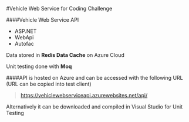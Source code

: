 #Vehicle Web Service for Coding Challenge

####Vehicle Web Service API
- ASP.NET
- WebApi
- Autofac

Data stored in **Redis Data Cache** on Azure Cloud

Unit testing done with **Moq**


####API is hosted on Azure and can be accessed with the following URL
(URL can be copied into test client)

> https://vehiclewebserviceapi.azurewebsites.net/api/


Alternatively it can be downloaded and compiled in Visual Studio for Unit Testing


